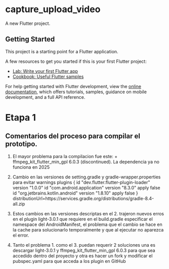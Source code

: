 # capture_upload_video

A new Flutter project.

## Getting Started

This project is a starting point for a Flutter application.

A few resources to get you started if this is your first Flutter project:

- [Lab: Write your first Flutter app](https://docs.flutter.dev/get-started/codelab)
- [Cookbook: Useful Flutter samples](https://docs.flutter.dev/cookbook)

For help getting started with Flutter development, view the
[online documentation](https://docs.flutter.dev/), which offers tutorials,
samples, guidance on mobile development, and a full API reference.
# Etapa 1 

## Comentarios del proceso para compilar el prototipo.
1. El mayor problema para la compilacion fue este: + ffmpeg_kit_flutter_min_gpl 6.0.3 (discontinued). La dependencia ya no funciona en 2025 

2. Cambio en las versiones de setting.gradle y gradle-wrapper.properties para evitar warnings
    plugins {
    id "dev.flutter.flutter-plugin-loader" version "1.0.0"
    id "com.android.application" version "8.3.0" apply false
    id "org.jetbrains.kotlin.android" version "1.8.10" apply false
    }
    distributionUrl=https\://services.gradle.org/distributions/gradle-8.4-all.zip

3. Estos cambios en las versiones descriptas en el 2. trajeron nuevos erros en el plugin light-3.0.1 que requiere en el build.gradle especificar el namespace del AndroidManifest, el problema que el cambio se hace en la cache para solucionarlo temporalmente y que al ejecutar no aparezca el error. 

4. Tanto el problema 1. como el 3. puedan requerir 2 soluciones una es descargar light-3.0.1 y ffmpeg_kit_flutter_min_gpl 6.0.3  para que sea accedido dentro del proyecto y otra es hacer un fork y modificar el pubspec.yaml para que acceda a los plugin en GitHub 